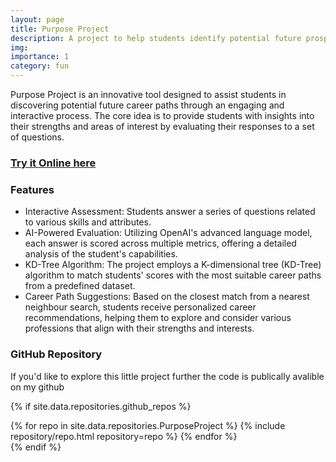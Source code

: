 ```yaml
---
layout: page
title: Purpose Project
description: A project to help students identify potential future prospects based on a fun conversation.
img:
importance: 1
category: fun
---
```


Purpose Project is an innovative tool designed to assist students in discovering potential future career paths through an engaging and interactive process. The core idea is to provide students with insights into their strengths and areas of interest by evaluating their responses to a set of questions.


### [Try it Online here](https://oscarelliott.pythonanywhere.com/)


### Features

- Interactive Assessment: Students answer a series of questions related to various skills and attributes.
- AI-Powered Evaluation: Utilizing OpenAI's advanced language model, each answer is scored across multiple metrics, offering a detailed analysis of the student's capabilities.
- KD-Tree Algorithm: The project employs a K-dimensional tree (KD-Tree) algorithm to match students' scores with the most suitable career paths from a predefined dataset.
- Career Path Suggestions: Based on the closest match from a nearest neighbour search, students receive personalized career recommendations, helping them to explore and consider various professions that align with their strengths and interests.


### GitHub Repository

If you'd like to explore this little project further the code is publically avalible on my github

{% if site.data.repositories.github_repos %}
<div class="text-center">
  <div class="repositories d-flex flex-wrap flex-md-row flex-column justify-content-center align-items-center">
    {% for repo in site.data.repositories.PurposeProject %}
      {% include repository/repo.html repository=repo %}
    {% endfor %}
  </div>
</div>
{% endif %}
